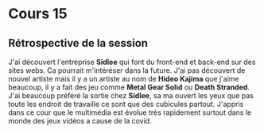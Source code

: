 # Cours 15
## Rétrospective de la session

J'ai découvert l'entreprise **Sidlee** qui font du front-end et back-end sur des sites webs. Ca pourrait m'intéréser dans la future. J'ai pas découvert de nouvel artiste mais il y a un artiste au nom de **Hideo Kajima** que j'aime beaucoup, il y a fait des jeu comme **Metal Gear Solid** ou **Death Stranded**.
  J'ai beaucoup préféré la sortie chez **Sidlee**, sa ma ouvert les yeux que pas toute les endroit de travaille ce sont que des cubicules partout. J'appris dans ce cour que le multimédia est évolue très rapidement surtout dans le monde des jeux vidéos a cause de la covid.
